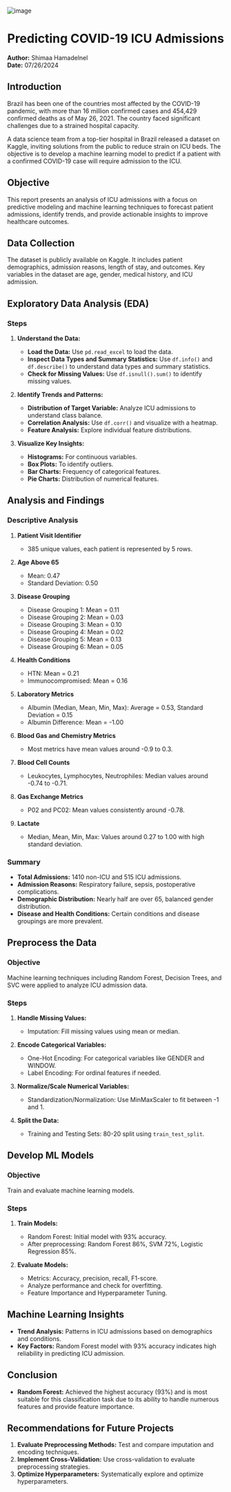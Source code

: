 ![image](https://github.com/user-attachments/assets/4758d954-b429-4c3d-a9ca-b6e406c2db87)

# Predicting COVID-19 ICU Admissions

**Author:** Shimaa Hamadelnel  
**Date:** 07/26/2024

## Introduction

Brazil has been one of the countries most affected by the COVID-19 pandemic, with more than 16 million confirmed cases and 454,429 confirmed deaths as of May 26, 2021. The country faced significant challenges due to a strained hospital capacity.

A data science team from a top-tier hospital in Brazil released a dataset on Kaggle, inviting solutions from the public to reduce strain on ICU beds. The objective is to develop a machine learning model to predict if a patient with a confirmed COVID-19 case will require admission to the ICU.

## Objective

This report presents an analysis of ICU admissions with a focus on predictive modeling and machine learning techniques to forecast patient admissions, identify trends, and provide actionable insights to improve healthcare outcomes.

## Data Collection

The dataset is publicly available on Kaggle. It includes patient demographics, admission reasons, length of stay, and outcomes. Key variables in the dataset are age, gender, medical history, and ICU admission.

## Exploratory Data Analysis (EDA)

### Steps

1. **Understand the Data:**
   - **Load the Data:** Use `pd.read_excel` to load the data.
   - **Inspect Data Types and Summary Statistics:** Use `df.info()` and `df.describe()` to understand data types and summary statistics.
   - **Check for Missing Values:** Use `df.isnull().sum()` to identify missing values.

2. **Identify Trends and Patterns:**
   - **Distribution of Target Variable:** Analyze ICU admissions to understand class balance.
   - **Correlation Analysis:** Use `df.corr()` and visualize with a heatmap.
   - **Feature Analysis:** Explore individual feature distributions.

3. **Visualize Key Insights:**
   - **Histograms:** For continuous variables.
   - **Box Plots:** To identify outliers.
   - **Bar Charts:** Frequency of categorical features.
   - **Pie Charts:** Distribution of numerical features.

## Analysis and Findings

### Descriptive Analysis

1. **Patient Visit Identifier**
   - 385 unique values, each patient is represented by 5 rows.

2. **Age Above 65**
   - Mean: 0.47
   - Standard Deviation: 0.50

3. **Disease Grouping**
   - Disease Grouping 1: Mean = 0.11
   - Disease Grouping 2: Mean = 0.03
   - Disease Grouping 3: Mean = 0.10
   - Disease Grouping 4: Mean = 0.02
   - Disease Grouping 5: Mean = 0.13
   - Disease Grouping 6: Mean = 0.05

4. **Health Conditions**
   - HTN: Mean = 0.21
   - Immunocompromised: Mean = 0.16

5. **Laboratory Metrics**
   - Albumin (Median, Mean, Min, Max): Average = 0.53, Standard Deviation = 0.15
   - Albumin Difference: Mean = -1.00

6. **Blood Gas and Chemistry Metrics**
   - Most metrics have mean values around -0.9 to 0.3.

7. **Blood Cell Counts**
   - Leukocytes, Lymphocytes, Neutrophiles: Median values around -0.74 to -0.71.

8. **Gas Exchange Metrics**
   - P02 and PC02: Mean values consistently around -0.78.

9. **Lactate**
   - Median, Mean, Min, Max: Values around 0.27 to 1.00 with high standard deviation.

### Summary
- **Total Admissions:** 1410 non-ICU and 515 ICU admissions.
- **Admission Reasons:** Respiratory failure, sepsis, postoperative complications.
- **Demographic Distribution:** Nearly half are over 65, balanced gender distribution.
- **Disease and Health Conditions:** Certain conditions and disease groupings are more prevalent.

## Preprocess the Data

### Objective

Machine learning techniques including Random Forest, Decision Trees, and SVC were applied to analyze ICU admission data.

### Steps

1. **Handle Missing Values:**
   - Imputation: Fill missing values using mean or median.

2. **Encode Categorical Variables:**
   - One-Hot Encoding: For categorical variables like GENDER and WINDOW.
   - Label Encoding: For ordinal features if needed.

3. **Normalize/Scale Numerical Variables:**
   - Standardization/Normalization: Use MinMaxScaler to fit between -1 and 1.

4. **Split the Data:**
   - Training and Testing Sets: 80-20 split using `train_test_split`.

## Develop ML Models

### Objective

Train and evaluate machine learning models.

### Steps

1. **Train Models:**
   - Random Forest: Initial model with 93% accuracy.
   - After preprocessing: Random Forest 86%, SVM 72%, Logistic Regression 85%.

2. **Evaluate Models:**
   - Metrics: Accuracy, precision, recall, F1-score.
   - Analyze performance and check for overfitting.
   - Feature Importance and Hyperparameter Tuning.

## Machine Learning Insights

- **Trend Analysis:** Patterns in ICU admissions based on demographics and conditions.
- **Key Factors:** Random Forest model with 93% accuracy indicates high reliability in predicting ICU admission.

## Conclusion

- **Random Forest:** Achieved the highest accuracy (93%) and is most suitable for this classification task due to its ability to handle numerous features and provide feature importance.

## Recommendations for Future Projects

1. **Evaluate Preprocessing Methods:** Test and compare imputation and encoding techniques.
2. **Implement Cross-Validation:** Use cross-validation to evaluate preprocessing strategies.
3. **Optimize Hyperparameters:** Systematically explore and optimize hyperparameters.


